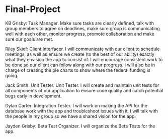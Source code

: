 # Final-Project

KB Grisby: Task Manager. Make sure tasks are clearly defined, talk with group members to agree on deadlines, make sure group is communicating well with each other, monitor progress, promote collaboration and make sure our goals are met.


Riley Skief: Client Interfacer. I will communicate with our client to schedule meetings, as well as ensure we create (to the best of our ability) exactly what they envision the app to consist of. I will encourage consistent work to be done so our client can follow along with our progress. I will also be in charge of creating the pie charts to show where the federal funding is going.


Jack Smith: Unit Tester. Unit Tester. I will create and maintain unit tests for all components of our application to ensure code quality and catch potential bugs early in development.


Dylan Carter: Integration Tester. I will work on making the API for the database work with the app and troubleshoot issues with it. I will talk with the people in my group so we have a shared vision for the app.


Jayden Grisby: Beta Test Organizer. I will organize the Beta Tests for the app.

